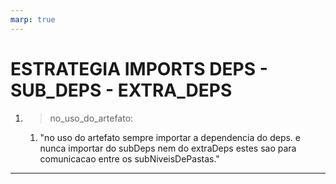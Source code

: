 ```yaml
---
marp: true
---
```


# ESTRATEGIA IMPORTS DEPS - SUB_DEPS - EXTRA_DEPS

1. > no_uso_do_artefato:
   1. "no uso do artefato sempre importar a dependencia do deps. e nunca importar do subDeps nem do extraDeps estes sao para comunicacao entre os subNiveisDePastas."

---